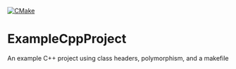 [![CMake](https://github.com/tretiy/example-cpp-project/actions/workflows/cmake.yml/badge.svg?branch=master)](https://github.com/tretiy/example-cpp-project/actions/workflows/cmake.yml)
# ExampleCppProject
An example C++ project using class headers, polymorphism, and a makefile
